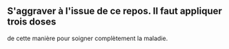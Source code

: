 ## S'aggraver à l'issue de ce repos. II faut appliquer trois doses

de cette manière pour soigner complètement la maladie.
